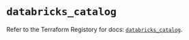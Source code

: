 # `databricks_catalog`

Refer to the Terraform Registory for docs: [`databricks_catalog`](https://registry.terraform.io/providers/databricks/databricks/1.15.0/docs/resources/catalog).
